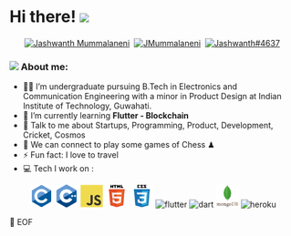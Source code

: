 # Hi there! <img src="https://github.com/TheDudeThatCode/TheDudeThatCode/blob/master/Assets/Hi.gif" width="35" />
<p align="center">
<a href="https://www.linkedin.com/in/jashwanth-mummalaneni-4b1b241ba/" target="blank"><img align="center" src="https://cdn.jsdelivr.net/npm/simple-icons@3.0.1/icons/linkedin.svg" alt="Jashwanth Mummalaneni" height="30" width="30" /></a>&nbsp;
<a href="https://twitter.com/JMummalaneni" target="blank"><img align="center" src="https://cdn.jsdelivr.net/npm/simple-icons@3.0.1/icons/twitter.svg" alt="JMummalaneni" height="30" width="30" /></a>&nbsp;
<a href="https://discordapp.com/users/Jashwanth#4637" target="blank"><img align="center" src="https://cdn.jsdelivr.net/npm/simple-icons@3.0.1/icons/discord.svg" alt="Jashwanth#4637" height="40" width="30" /></a>&nbsp;

</p>

### <img src="https://github.com/TheDudeThatCode/TheDudeThatCode/blob/master/Assets/Developer.gif" width="45" /> About me:
- 👨‍🎓 I’m undergraduate pursuing B.Tech in Electronics and Communication Engineering with a minor in Product Design at Indian Institute of Technology, Guwahati.
- 🌱 I’m currently learning **Flutter - Blockchain**
- 💬 Talk to me about Startups, Programming, Product, Development, Cricket, Cosmos
- 👯 We can connect to play some games of Chess ♟
- ⚡ Fun fact: I love to travel
- 💻 Tech I work on :

<p align="center">
      <img src="https://raw.githubusercontent.com/devicons/devicon/master/icons/c/c-original.svg" alt="c" width="40" height="40"/> 
      <img src="https://raw.githubusercontent.com/devicons/devicon/master/icons/cplusplus/cplusplus-original.svg" alt="cplusplus" width="40" height="40"/> 
      <img src="https://raw.githubusercontent.com/devicons/devicon/master/icons/javascript/javascript-original.svg" alt="javascript" width="40" height="40"/> 
      <img src="https://raw.githubusercontent.com/devicons/devicon/master/icons/html5/html5-original-wordmark.svg" alt="html5" width="40" height="40"/> 
      <img src="https://raw.githubusercontent.com/devicons/devicon/master/icons/css3/css3-original-wordmark.svg" alt="css3" width="40" height="40"/> 
      <img src="https://www.vectorlogo.zone/logos/flutterio/flutterio-icon.svg" alt="flutter" width="40" height="40"/> 
      <img src="https://www.vectorlogo.zone/logos/dartlang/dartlang-icon.svg" alt="dart" width="40" height="40"/> 
      <img src="https://raw.githubusercontent.com/devicons/devicon/master/icons/mongodb/mongodb-original-wordmark.svg" alt="mongodb" width="40" height="40"/> 
      <img src="https://www.vectorlogo.zone/logos/heroku/heroku-icon.svg" alt="heroku" width="40" height="40"/> 
</p>

💾 EOF

